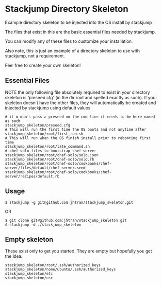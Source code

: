 # Stackjump Directory Skeleton

Example directory skeleton to be injected into the OS install by stackjump

The files that exist in this are the basic essential files needed by stackjump.

You can modify any of these files to customize your installation.

Also note, this is just an example of a directory skeleton to use with stackjump, not a requirement. 

Feel free to create your own skeleton!

## Essential Files
NOTE the only following file absolutely required to exist in your directory skeleton is
'preseed.cfg' (in the dir root and spelled exactly as such).  If your skeleton doesn't have the
other files, they will automatically be created and injected by stackjump using default values.

	# if u don't pass a preseed on the cmd line it needs to be here named as such
	stackjump_skeleton/preseed.cfg	
	# This will run the first time the OS boots and not anytime after
	stackjump_skeleton/root/first_run.sh  
	# This will run when the OS finish install prior to rebooting first time
	stackjump_skeleton/root/late_command.sh
	# chef-solo files to bootstrap chef-server 
	stackjump_skeleton/root/chef-solo/solo.json 
	stackjump_skeleton/root/chef-solo/solo.rb  
	stackjump_skeleton/root/chef-solo/cookbooks/chef-server/files/default/chef-server.seed
	stackjump_skeleton/root/chef-solo/cookbooks/chef-server/recipes/default.rb

## Usage

	$ stackjump -g git@github.com:jhtran/stackjump_skeleton.git

OR

	$ git clone git@github.com:jhtran/stackjump_skeleton.git
	$ stackjump -d ./stackjump_skeleton

## Empty skeleton

These exist only to get you started.  They are empty but hopefully you get the idea.

	stackjump_skeleton/root/.ssh/authorized_keys
	stackjump_skeleton/home/ubuntu/.ssh/authorized_keys
	stackjump_skeleton/etc
	stackjump_skeleton/usr
